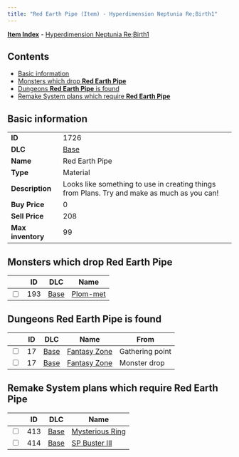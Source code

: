 ```yaml
---
title: "Red Earth Pipe (Item) - Hyperdimension Neptunia Re;Birth1"
---
```


[**Item Index**](/neptunia/rb1/item/index.html) - [Hyperdimension Neptunia Re;Birth1](/neptunia/rb1)

## Contents

- [Basic information](#basic-information)
- [Monsters which drop **Red Earth Pipe**](#monsters-which-drop-red-earth-pipe)
- [Dungeons **Red Earth Pipe** is found](#dungeons-red-earth-pipe-is-found)
- [Remake System plans which require **Red Earth Pipe**](#remake-system-plans-which-require-red-earth-pipe)

## Basic information

|   |   |
| -- | -- |
| **ID** | 1726 |
| **DLC** | [Base](/neptunia/rb1/dlc/1-base.html) |
| **Name** | Red Earth Pipe |
| **Type** | Material |
| **Description** | Looks like something to use in creating things from Plans. Try and make as much as you can! |
| **Buy Price** | 0 |
| **Sell Price** | 208 |
| **Max inventory** | 99 |


## Monsters which drop **Red Earth Pipe**

|    | ID | DLC | Name |
| -- | -- | --- | ---- |
| <input type="checkbox" id="rb1-monster-1-193" class="trackbox" /> | 193 | [Base](/neptunia/rb1/dlc/1-base.html) | [Plom-met](/neptunia/rb1/monster/1-193-plom-met.html) |


## Dungeons **Red Earth Pipe** is found

|    | ID | DLC | Name | From |
| -- | -- | --- | ---- | ---- |
| <input type="checkbox" id="rb1-dungeon-1-17" class="trackbox" /> | 17 | [Base](/neptunia/rb1/dlc/1-base.html) | [Fantasy Zone](/neptunia/rb1/dungeon/1-17-fantasy-zone.html) | Gathering point |
| <input type="checkbox" id="rb1-dungeon-1-17" class="trackbox" /> | 17 | [Base](/neptunia/rb1/dlc/1-base.html) | [Fantasy Zone](/neptunia/rb1/dungeon/1-17-fantasy-zone.html) | Monster drop |


## Remake System plans which require **Red Earth Pipe**

|    | ID | DLC | Name |
| -- | -- | --- | ---- |
| <input type="checkbox" id="rb1-quest-1-413" class="trackbox" /> | 413 | [Base](/neptunia/rb1/dlc/1-base.html) | [Mysterious Ring](/neptunia/rb1/quest/1-413-mysterious-ring.html) |
| <input type="checkbox" id="rb1-quest-1-414" class="trackbox" /> | 414 | [Base](/neptunia/rb1/dlc/1-base.html) | [SP Buster III](/neptunia/rb1/quest/1-414-sp-buster-iii.html) |
